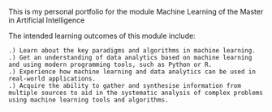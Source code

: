This is my personal portfolio for the module Machine Learning of the Master in Artificial Intelligence



The intended learning outcomes of this module include:

    .) Learn about the key paradigms and algorithms in machine learning.
    .) Get an understanding of data analytics based on machine learning and using modern programming tools, such as Python or R.
    .) Experience how machine learning and data analytics can be used in real-world applications.
    .) Acquire the ability to gather and synthesise information from multiple sources to aid in the systematic analysis of complex problems using machine learning tools and algorithms.
